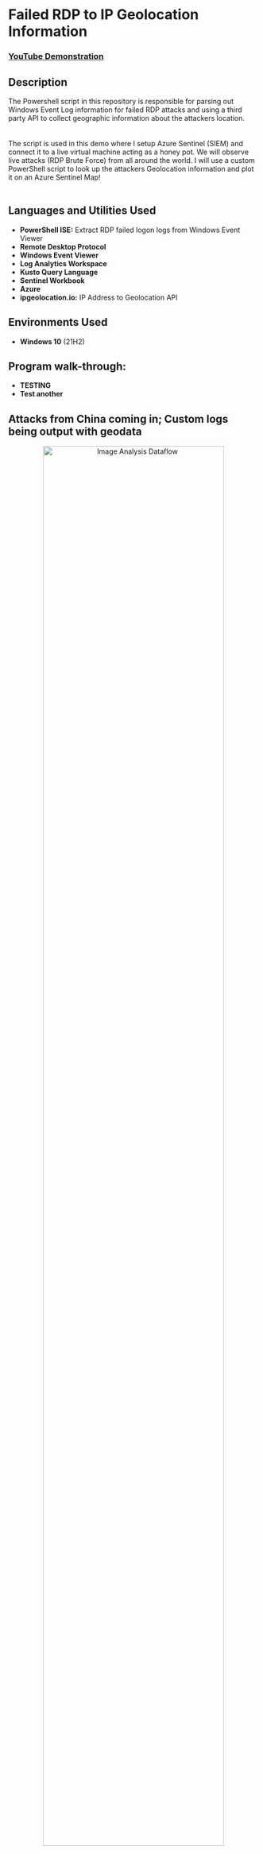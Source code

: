 <h1>Failed RDP to IP Geolocation Information</h1>

 ### [YouTube Demonstration](https://www.youtube.com/watch?v=RoZeVbbZ0o0)

<h2>Description</h2>
The Powershell script in this repository is responsible for parsing out Windows Event Log information for failed RDP attacks and using a third party API to collect geographic information about the attackers location.
<br />
<br />
<br />
The script is used in this demo where I setup Azure Sentinel (SIEM) and connect it to a live virtual machine acting as a honey pot.
We will observe live attacks (RDP Brute Force) from all around the world. I will use a custom PowerShell script to
look up the attackers Geolocation information and plot it on an Azure Sentinel Map!
<br />
<br />

<h2>Languages and Utilities Used</h2>

- <b>PowerShell ISE:</b> Extract RDP failed logon logs from Windows Event Viewer 
- <b>Remote Desktop Protocol</b>
- <b>Windows Event Viewer</b>
- <b>Log Analytics Workspace</b>
- <b>Kusto Query Language</b>
- <b>Sentinel Workbook</b>
- <b>Azure</b>
- <b>ipgeolocation.io:</b> IP Address to Geolocation API

<h2>Environments Used </h2>

- <b>Windows 10</b> (21H2)


<h2>Program walk-through:</h2>

- <b>TESTING</b>
- <b>Test another</b>

<h2>Attacks from China coming in; Custom logs being output with geodata</h2>

<p align="center">
<img src="https://i.imgur.com/LhDCRz4.jpeg" height="85%" width="85%" alt="Image Analysis Dataflow"/>
</p>

<h2>World map of incoming attacks after 24 hours (built custom logs including geodata)</h2>

<p align="center">
<img src="https://imgur.com/a/Y1B99tT" height="85%" width="85%" alt="Image Analysis Dataflow"/>
</p>


<!--
 ```diff
- text in red
+ text in green
! text in orange
# text in gray
@@ text in purple (and bold)@@
```
--!>
